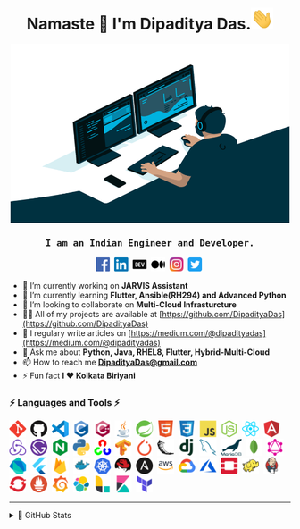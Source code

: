 <h1 align="center">Namaste 🙏 I'm Dipaditya Das.<img  src="img/wave.gif" width="40"></h1>
<p align="center"><img alt="GIF" src="img/code.gif" width="500" height="320"/></p>
<h3 align="center"><samp>I am an Indian Engineer and Developer.</samp></h3>

<p align="center">
<a href="https://fb.com/dipaditya.das" target="blank"><img src="img/facebook.svg" alt="Facebook" height="25"/></a>&nbsp;
<a href="https://linkedin.com/in/DipadityaDas" target="blank"><img src="img/linkedin.svg" alt="LinkedIn" height="25"/></a>&nbsp;
<a href="https://dev.to/dipadityadas" target="blank"><img src="img/devto.svg" alt="Dev.to" height="25"/></a>&nbsp;
<a href="https://medium.com/@dipadityadas" target="blank"><img src="img/medium.svg" alt="Medium" height="25"/></a>&nbsp;
<a href="https://instagram.com/dipaditya_das" target="blank"><img src="img/instagram.svg" alt="Instagram" height="25"/></a>&nbsp;
<a href="https://twitter.com/@dipadityadas" target="blank"><img src="img/twitter.svg" alt="Twitter" height="25"/></a>&nbsp;
</p>

- 🔭 I’m currently working on **JARVIS Assistant**
- 🌱 I’m currently learning **Flutter, Ansible(RH294) and Advanced Python**
- 👯 I’m looking to collaborate on **Multi-Cloud Infrasturcture**
- 👨‍💻 All of my projects are available at [https://github.com/DipadityaDas](https://github.com/DipadityaDas)
- 📝 I regulary write articles on [https://medium.com/@dipadityadas](https://medium.com/@dipadityadas)
- 💬 Ask me about **Python, Java, RHEL8, Flutter, Hybrid-Multi-Cloud**
- 📫 How to reach me **DipadityaDas@gmail.com**
- ⚡ Fun fact **I ❤ Kolkata Biriyani**

### ⚡ Languages and Tools ⚡

<img height="30" alt="Git" src="https://github.com/DipadityaDas/DipadityaDas/raw/master/img/git.svg"/>&nbsp;
<img height="30" alt="Github" src="https://github.com/DipadityaDas/DipadityaDas/raw/master/img/github.png"/>&nbsp;
<img height="30" alt="VSCode" src="https://github.com/DipadityaDas/DipadityaDas/raw/master/img/vscode.png"/>&nbsp;
<img height="30" alt="C" src="https://github.com/DipadityaDas/DipadityaDas/raw/master/img/c.svg"/>&nbsp;
<img height="30" alt="Cplusplus" src="https://github.com/DipadityaDas/DipadityaDas/raw/master/img/cplusplus.svg"/>&nbsp;
<img height="30" alt="Java" src="https://github.com/DipadityaDas/DipadityaDas/raw/master/img/java.svg"/>&nbsp;
<img height="30" alt="Spring" src="https://github.com/DipadityaDas/DipadityaDas/raw/master/img/spring.svg"/>&nbsp;
<img height="30" alt="Html5" src="https://github.com/DipadityaDas/DipadityaDas/raw/master/img/html5.svg"/>&nbsp;
<img height="30" alt="Css3" src="https://github.com/DipadityaDas/DipadityaDas/raw/master/img/css3.svg"/>&nbsp;
<img height="30" alt="JavaScript" src="https://github.com/DipadityaDas/DipadityaDas/raw/master/img/javascript.svg"/>&nbsp;
<img height="30" alt="NodeJS" src="https://github.com/DipadityaDas/DipadityaDas/raw/master/img/nodejs.svg"/>&nbsp;
<img height="30" alt="React" src="https://github.com/DipadityaDas/DipadityaDas/raw/master/img/reactjs.svg"/>&nbsp;
<img height="30" alt="Angularjs" src="https://github.com/DipadityaDas/DipadityaDas/raw/master/img/angular.svg"/>&nbsp;
<img height="30" alt="Redux" src="https://github.com/DipadityaDas/DipadityaDas/raw/master/img/redux.svg"/>&nbsp;
<img height="30" alt="Gatsby" src="https://github.com/DipadityaDas/DipadityaDas/raw/master/img/gatsbyjs.svg"/>&nbsp;
<img height="30" alt="Nginx" src="https://github.com/DipadityaDas/DipadityaDas/raw/master/img/nginx.svg"/>&nbsp;
<img height="30" alt="Python3" src="https://github.com/DipadityaDas/DipadityaDas/raw/master/img/python.svg"/>&nbsp;
<img height="30" alt="Opencv" src="https://github.com/DipadityaDas/DipadityaDas/raw/master/img/opencv.svg"/>&nbsp;
<img height="30" alt="Tensorflow" src="https://github.com/DipadityaDas/DipadityaDas/raw/master/img/tensorflow.svg"/>&nbsp;
<img height="30" alt="Pytorch" src="https://github.com/DipadityaDas/DipadityaDas/raw/master/img/pytorch.svg"/>&nbsp;
<img height="30" alt="Flask" src="https://github.com/DipadityaDas/DipadityaDas/raw/master/img/flask.svg"/>&nbsp;
<img height="30" alt="Django" src="https://github.com/DipadityaDas/DipadityaDas/raw/master/img/django.svg"/>&nbsp;
<img height="30" alt="MySQL" src="https://github.com/DipadityaDas/DipadityaDas/raw/master/img/mysql.svg"/>&nbsp;
<img height="30" alt="MariaDB" src="https://github.com/DipadityaDas/DipadityaDas/raw/master/img/mariadb.svg"/>&nbsp;
<img height="30" alt="MongoDB" src="https://github.com/DipadityaDas/DipadityaDas/raw/master/img/mongodb.svg"/>&nbsp;
<img height="30" alt="GraphQL" src="https://github.com/DipadityaDas/DipadityaDas/raw/master/img/graphql.svg"/>&nbsp;
<img height="30" alt="Dart" src="https://github.com/DipadityaDas/DipadityaDas/raw/master/img/dart.svg"/>&nbsp;
<img height="30" alt="Flutter" src="https://github.com/DipadityaDas/DipadityaDas/raw/master/img/flutter.svg"/>&nbsp;
<img height="30" alt="Firebase" src="https://github.com/DipadityaDas/DipadityaDas/raw/master/img/firebase.svg"/>&nbsp;
<img height="30" alt="Docker" src="https://github.com/DipadityaDas/DipadityaDas/raw/master/img/docker.svg"/>&nbsp;
<img height="30" alt="Kubernetes" src="https://github.com/DipadityaDas/DipadityaDas/raw/master/img/kubernetes.svg"/>&nbsp;
<img height="30" alt="Redhat Linux" src="https://github.com/DipadityaDas/DipadityaDas/raw/master/img/redhat.svg"/>&nbsp;
<img height="30" alt="Ansible" src="https://github.com/DipadityaDas/DipadityaDas/raw/master/img/ansible.svg"/>&nbsp;
<img height="30" alt="AWS" src="https://github.com/DipadityaDas/DipadityaDas/raw/master/img/aws.png"/>&nbsp;
<img height="30" alt="GoogleCloud" src="https://github.com/DipadityaDas/DipadityaDas/raw/master/img/google_cloud.svg"/>&nbsp;
<img height="30" alt="Azure" src="https://github.com/DipadityaDas/DipadityaDas/raw/master/img/microsoft_azure.svg"/>&nbsp;
<img height="30" alt="Openstack" src="https://github.com/DipadityaDas/DipadityaDas/raw/master/img/openstack.svg"/>&nbsp;
<img height="30" alt="Hadoop" src="https://github.com/DipadityaDas/DipadityaDas/raw/master/img/hadoop.svg"/>&nbsp;
<img height="30" alt="Jenkins" src="https://github.com/DipadityaDas/DipadityaDas/raw/master/img/jenkins.svg"/>&nbsp;
<img height="30" alt="OpenShift" src="https://github.com/DipadityaDas/DipadityaDas/raw/master/img/openshift.svg"/>&nbsp;
<img height="30" alt="Prometheus" src="https://github.com/DipadityaDas/DipadityaDas/raw/master/img/prometheusio.svg"/>&nbsp;
<img height="30" alt="Grafana" src="https://github.com/DipadityaDas/DipadityaDas/raw/master/img/grafana.svg"/>&nbsp;
<img height="30" alt="Elastic Search" src="https://github.com/DipadityaDas/DipadityaDas/raw/master/img/elastic.svg"/>&nbsp;
<img height="30" alt="Logstash" src="https://github.com/DipadityaDas/DipadityaDas/raw/master/img/logstash.svg"/>&nbsp;
<img height="30" alt="Kibana" src="https://github.com/DipadityaDas/DipadityaDas/raw/master/img/kibana.svg"/>&nbsp;
<img height="30" alt="Terraform" src="https://github.com/DipadityaDas/DipadityaDas/raw/master/img/terraform.svg"/>&nbsp;


<!-- ### Blogs posts -->
<!-- BLOG-POST-LIST:START -->

<!-- BLOG-POST-LIST:END -->

---

<details>
  <summary>🚀 GitHub Stats</summary>
  <p align="center">
	  <img alt="Dipaditya Das GitHub Stats" src="https://github-readme-stats.dipadityadas.vercel.app/api?username=dipadityadas&theme=algolia&hide=prs&show_icons=true&hide_border=true"/>
  </p>
</details>
